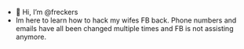 - 👋 Hi, I’m @freckers
- Im here to learn how to hack my wifes FB back. Phone numbers and emails have all been changed multiple times and FB is not assisting anymore. 

<!---
freckers/freckers is a ✨ special ✨ repository because its `README.md` (this file) appears on your GitHub profile.
You can click the Preview link to take a look at your changes.
--->
